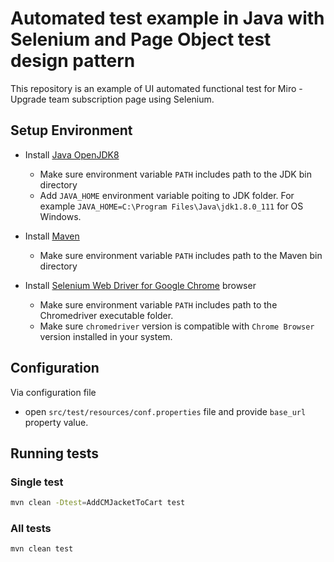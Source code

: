 # Automated test example in Java with Selenium and Page Object test design pattern

This repository is an example of UI automated functional test for Miro - Upgrade team subscription page using Selenium.

## Setup Environment

- Install [Java OpenJDK8](https://docs.oracle.com/en/java/javase/11/install/overview-jdk-installation.html#GUID-8677A77F-231A-40F7-98B9-1FD0B48C346A)
  - Make sure environment variable `PATH` includes path to the JDK bin directory
  - Add  `JAVA_HOME` environment variable poiting to JDK folder. For example `JAVA_HOME=C:\Program Files\Java\jdk1.8.0_111` for OS Windows.

- Install [Maven](https://maven.apache.org/install.html)
  - Make sure environment variable `PATH` includes path to the Maven bin directory

- Install [Selenium Web Driver for Google Chrome](https://chromedriver.chromium.org/getting-started) browser
  - Make sure environment variable `PATH` includes path to the Chromedriver executable folder.
  - Make sure `chromedriver` version is compatible with `Chrome Browser` version installed in your system.

## Configuration

Via configuration file
  
  - open `src/test/resources/conf.properties` file and provide `base_url` property value.

## Running tests

### Single test

```bash
mvn clean -Dtest=AddCMJacketToCart test
```

### All tests

```bash
mvn clean test
```
